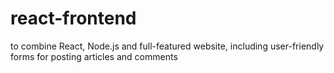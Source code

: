 # react-frontend
to combine React, Node.js and  full-featured website, including user-friendly forms for posting articles and comments
